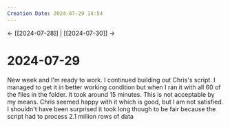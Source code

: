 ```yaml
---
Creation Date: 2024-07-29 14:54
---
```


<- [[2024-07-28]] | [[2024-07-30]]  ->

# 2024-07-29
New week and I'm ready to work. I continued building out Chris's script. I managed to get it in better working condition but when I ran it with all 60 of the files in the folder. It took around 15 minutes. This is not acceptable by my means. Chris seemed happy with it which is good, but I am not satisfied. I shouldn't have been surprised it took long though to be fair because the script had to process 2.1 million rows of data